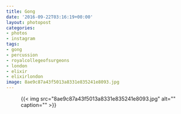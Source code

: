 ```yaml
---
title: Gong
date: '2016-09-22T03:16:19+00:00'
layout: photopost
categories:
- photos
- instagram
tags:
- gong
- percussion
- royalcollegeofsurgeons
- london
- elixir
- elixirlondon
image: 8ae9c87a43f5013a8331e835241e8093.jpg
---
```


<figure class="photo photo--square">
  {{< img src="8ae9c87a43f5013a8331e835241e8093.jpg" alt="" caption="" >}}

</figure>




